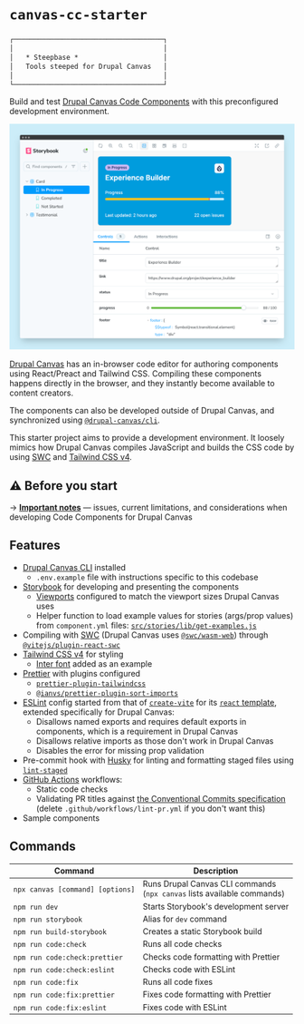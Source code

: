 # `canvas-cc-starter`

```
┌─────────────────────────────────────┐
│                                     │
│   * Steepbase *                     │
│   Tools steeped for Drupal Canvas   │
│                                     │
└─────────────────────────────────────┘
```

Build and test
[Drupal Canvas Code Components](https://project.pages.drupalcode.org/canvas/code-components)
with this preconfigured development environment.

![Screenshot](./screenshot.png)

[Drupal Canvas](https://www.drupal.org/project/canvas) has an in-browser code
editor for authoring components using React/Preact and Tailwind CSS. Compiling
these components happens directly in the browser, and they instantly become
available to content creators.

The components can also be developed outside of Drupal Canvas, and synchronized
using [`@drupal-canvas/cli`](https://www.npmjs.com/package/@drupal-canvas/cli).

This starter project aims to provide a development environment. It loosely
mimics how Drupal Canvas compiles JavaScript and builds the CSS code by using
[SWC](https://swc.rs) and [Tailwind CSS v4](https://tailwindcss.com).

## ⚠️ Before you start

→ [**Important notes**](./docs/important-notes.md) — issues, current
limitations, and considerations when developing Code Components for Drupal
Canvas

## Features

- [Drupal Canvas CLI](https://www.npmjs.com/package/@drupal/xb-cli) installed
  - `.env.example` file with instructions specific to this codebase
- [Storybook](https://storybook.js.org) for developing and presenting the
  components
  - [Viewports](https://storybook.js.org/docs/essentials/viewport) configured to
    match the viewport sizes Drupal Canvas uses
  - Helper function to load example values for stories (args/prop values) from
    `component.yml` files:
    [`src/stories/lib/get-examples.js`](./src/stories/lib/get-examples.js)
- Compiling with [SWC](https://swc.rs) (Drupal Canvas uses
  [`@swc/wasm-web`](https://swc.rs/docs/usage/wasm)) through
  [`@vitejs/plugin-react-swc`](https://www.npmjs.com/package/@vitejs/plugin-react-swc)
- [Tailwind CSS v4](https://tailwindcss.com) for styling
  - [Inter font](https://rsms.me/inter) added as an example
- [Prettier](https://prettier.io/) with plugins configured
  - [`prettier-plugin-tailwindcss`](https://www.npmjs.com/package/prettier-plugin-tailwindcss)
  - [`@ianvs/prettier-plugin-sort-imports`](https://www.npmjs.com/package/@ianvs/prettier-plugin-sort-imports)
- [ESLint](https://eslint.org/) config started from that of
  [`create-vite`](https://www.npmjs.com/package/create-vite) for its
  [`react` template](https://github.com/vitejs/vite/blob/main/packages/create-vite/template-react/eslint.config.js),
  extended specifically for Drupal Canvas:
  - Disallows named exports and requires default exports in components, which is
    a requirement in Drupal Canvas
  - Disallows relative imports as those don't work in Drupal Canvas
  - Disables the error for missing prop validation
- Pre-commit hook with [Husky](https://typicode.github.io/husky) for linting and
  formatting staged files using
  [`lint-staged`](https://www.npmjs.com/package/lint-staged)
- [GitHub Actions](https://github.com/features/actions) workflows:
  - Static code checks
  - Validating PR titles against
    [the Conventional Commits specification](https://www.conventionalcommits.org/en/v1.0.0)
    (delete `.github/workflows/lint-pr.yml` if you don't want this)
- Sample components

## Commands

| Command                          | Description                                                                  |
| -------------------------------- | ---------------------------------------------------------------------------- |
| `npx canvas [command] [options]` | Runs Drupal Canvas CLI commands <br> (`npx canvas` lists available commands) |
| `npm run dev`                    | Starts Storybook's development server                                        |
| `npm run storybook`              | Alias for `dev` command                                                      |
| `npm run build-storybook`        | Creates a static Storybook build                                             |
| `npm run code:check`             | Runs all code checks                                                         |
| `npm run code:check:prettier`    | Checks code formatting with Prettier                                         |
| `npm run code:check:eslint`      | Checks code with ESLint                                                      |
| `npm run code:fix`               | Runs all code fixes                                                          |
| `npm run code:fix:prettier`      | Fixes code formatting with Prettier                                          |
| `npm run code:fix:eslint`        | Fixes code with ESLint                                                       |
